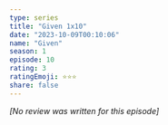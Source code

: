```yaml
---
type: series
title: "Given 1x10"
date: "2023-10-09T00:10:06"
name: "Given"
season: 1
episode: 10
rating: 3
ratingEmoji: ⭐️⭐️⭐️
share: false
---
```


*[No review was written for this episode]*
